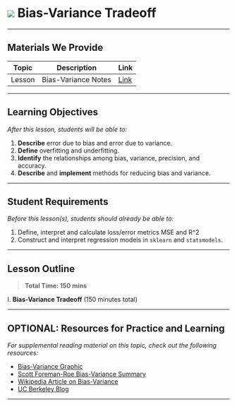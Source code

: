 # ![](https://ga-dash.s3.amazonaws.com/production/assets/logo-9f88ae6c9c3871690e33280fcf557f33.png) Bias-Variance Tradeoff

---

## Materials We Provide


| Topic | Description | Link |
| --- | --- | --- |
| Lesson | Bias-Variance Notes | [Link](./bias-variance-tradeoff.ipynb)

---

## Learning Objectives

*After this lesson, students will be able to:*
1. **Describe** error due to bias and error due to variance.
2. **Define** overfitting and underfitting.
3. **Identify** the relationships among bias, variance, precision, and accuracy.
4. **Describe** and **implement** methods for reducing bias and variance.

---

## Student Requirements

*Before this lesson(s), students should already be able to:*

1. Define, interpret and calculate loss/error metrics MSE and R^2
2. Construct and interpret regression models in `sklearn` and `statsmodels`.

---

## Lesson Outline

> **Total Time: 150 mins**

I. **Bias-Variance Tradeoff** (150 minutes total)

---

## OPTIONAL: Resources for Practice and Learning

*For supplemental reading material on this topic, check out the following resources:*
- [Bias-Variance Graphic](https://elitedatascience.com/bias-variance-tradeoff)
- [Scott Foreman-Roe Bias-Variance Summary](http://scott.fortmann-roe.com/docs/BiasVariance.html)
- [Wikipedia Article on Bias-Variance](https://en.wikipedia.org/wiki/Bias%E2%80%93variance_tradeoff)
- [UC Berkeley Blog](https://ml.berkeley.edu/blog/2017/07/13/tutorial-4/)
---
